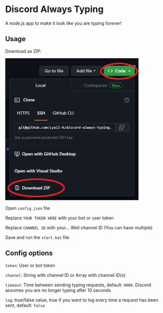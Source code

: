 # Discord Always Typing

A node.js app to make it look like you are typing forever!

## Usage

Download as ZIP:

![Download as ZIP example](https://github.com/Lyall-A/Discord-Always-Typing/blob/main/zip.png?raw=true)

Open `config.json` file

Replace `YOUR TOKEN HERE` with your bot or user token

Replace `CHANNEL ID` with your... Well channel ID (You can have multiple)

Save and run the `start.bat` file

## Config options

`token`: User or bot token

`channel`: String with channel ID or Array with channel ID(s)

`timeout`: Time between sending typing requests, default: `9000`. Discord assumes you are no longer typing after 10 seconds

`log`: true/false value, true if you want to log every time a request has been sent, default: `false`
